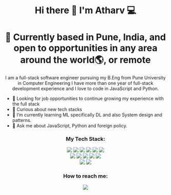 <h1 align='center'>
  Hi there 👋 I'm Atharv 💻
</h1>
<h1 align='center'>
 📍 Currently based in Pune, India, and open to opportunities in any area around the world🌎, or remote
</h1>


<p align='center'>
I am a full-stack software engineer pursuing my B.Eng from Pune University in Computer Engineering I have more than one year of full-stack development experience and I love to code in JavaScript and Python.
</p>

- 🌱 Looking for job opportunities to continue growing my experience with the full stack
- 🤔 Curious about new tech stacks
- 🔭 I’m currently learning ML specifically DL and also System design and patterns.
- 💬 Ask me about JavaScript, Python and foreign policy.


<h3 align='center'>
My Tech Stack:
</h3>

<p align='center'>
<img src="https://img.shields.io/badge/Javascript-F7DF1E?style=for-the-badge&logo=javascript&logoColor=61DAFB" />
<img src="https://img.shields.io/badge/Typescript-3178C6?style=for-the-badge&logo=typescript&logoColor=61DAFB" />
<img src="https://img.shields.io/badge/React-20232A?style=for-the-badge&logo=react&logoColor=61DAFB" />
<img src="https://img.shields.io/badge/next.js-000000?style=for-the-badge&logo=nextdotjs&logoColor=white" />
<img src="https://img.shields.io/badge/html5-%23E34F26.svg?style=for-the-badge&logo=html5&logoColor=white" />
<img src="https://img.shields.io/badge/css3-%231572B6.svg?style=for-the-badge&logo=css3&logoColor=white" />
<br>
<img src="https://img.shields.io/badge/PostgreSQL-316192?style=for-the-badge&logo=postgresql&logoColor=white" /> 
<img src="https://img.shields.io/badge/MySQL-005C84?style=for-the-badge&logo=mysql&logoColor=white" />
<img src="https://img.shields.io/badge/MongoDB-4EA94B?style=for-the-badge&logo=mongodb&logoColor=white" />
<img src="https://img.shields.io/badge/Express.js-000000?style=for-the-badge&logo=express&logoColor=white" />
<img src="https://img.shields.io/badge/Node.js-339933?style=for-the-badge&logo=nodedotjs&logoColor=white" />
<br>
<img src="https://img.shields.io/badge/NPM-%23000000.svg?style=for-the-badge&logo=npm&logoColor=white" />
<img src="https://img.shields.io/badge/Jest-C21325?style=for-the-badge&logo=jest&logoColor=white" />


<h3 align='center'>
  How to reach me:
</h3>
<p align='center'>
  <a href="https://www.linkedin.com/in/atharv-kulkarni777/">
    <img src="https://img.shields.io/badge/linkedin-%230077B5.svg?&style=for-the-badge&logo=linkedin&logoColor=white" />
  </a>
</p> 
